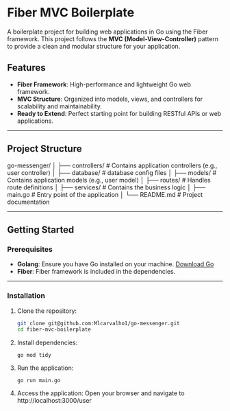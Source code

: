 # Fiber MVC Boilerplate

A boilerplate project for building web applications in Go using the Fiber framework. This project follows the **MVC (Model-View-Controller)** pattern to provide a clean and modular structure for your application.

## Features

- **Fiber Framework**: High-performance and lightweight Go web framework.
- **MVC Structure**: Organized into models, views, and controllers for scalability and maintainability.
- **Ready to Extend**: Perfect starting point for building RESTful APIs or web applications.

---

## Project Structure
go-messenger/
│ ├── controllers/  # Contains application controllers (e.g., user controller)
│ ├── database/ # database config files
│ ├── models/ # Contains application models (e.g., user model)
│ ├── routes/ # Handles route definitions
│ ├── services/ # Contains the business logic
│ ├── main.go # Entry point of the application
│ └── README.md # Project documentation

---

## Getting Started

### Prerequisites

- **Golang**: Ensure you have Go installed on your machine. [Download Go](https://golang.org/dl/)
- **Fiber**: Fiber framework is included in the dependencies.

---

### Installation

1. Clone the repository:
   ```bash
   git clone git@github.com:Mlcarvalho1/go-messenger.git
   cd fiber-mvc-boilerplate
   ```
2. Install dependencies:
    ```
    go mod tidy
    ```
3. Run the application:
    ```
    go run main.go
    ```
4. Access the application:
    Open your browser and navigate to http://localhost:3000/user
